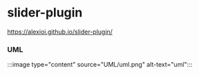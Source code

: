 # slider-plugin

https://alexioi.github.io/slider-plugin/

### UML

:::image type="content" source="UML/uml.png" alt-text="uml":::
